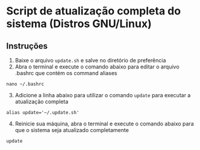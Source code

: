 # Script de atualização completa do sistema (Distros GNU/Linux)
## Instruções
1. Baixe o arquivo `update.sh` e salve no diretório de preferência
2. Abra o terminal e execute o comando abaixo para editar o arquivo .bashrc que contém os command aliases

```nano ~/.bashrc```

3. Adicione a linha abaixo para utilizar o comando `update` para executar a atualização completa

```alias update='~/.update.sh'```

4. Reinicie sua máquina, abra o terminal e execute o comando abaixo para que o sistema seja atualizado completamente

```update```
